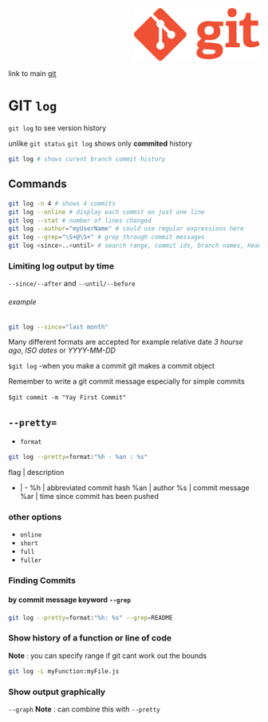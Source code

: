 <head><link href="git.css" rel="stylesheet" type="text/css"></head>
<img src="./gitLogo.png" width=50% style="margin-left:50%"/>

link to main [git](git.md)
# GIT `log`
`git log` to see version history

unlike `git status` `git log` shows only <b class="Crimson">commited</b> history
```zsh 
git log # shows curent branch commit history
```

## Commands

``` bash
git log -n 4 # shows 4 commits
git log --online # display each commit on just one line
git log --stat # number of lines changed
git log --author="myUserName" # could use regular expressions here
git log --grep="\S+@\S+" # grep through commit messages
git log <since>..<until> # search range, commit ids, branch names, Head etc
```

### Limiting log output by time
`--since/--after` and `--until/--before`
###### example
```bash
git log --since="last month"
```

Many different formats are accepted for example relative date <i class="text-green-200">3 hourse ago</i>, <i class="text-green-500">ISO dates</i> or <i class="text-green-800">YYYY-MM-DD</i>



`$git log` -when you make a commit git makes a commit object

Remember to write a git commit message especially for simple commits 

`$git commit -m "Yay First Commit"`


## `--pretty=`
- `format`
```zsh
git log --pretty=format:"%h - %an : %s"
```
flag | description 
- | -
%h | abbreviated commit hash
%an | author
%s | commit message
%ar | time since commit has been pushed

### other options
- `online` 
- `short` 
- `full` 
- `fuller` 

### Finding Commits
#### by commit message keyword `--grep`
``` zsh
git log --pretty=format:"%h: %s" --grep=README
```

### Show history of a function or line of code
<b class="Crimson">Note</b> : you can specify range if git cant work out the bounds
```zsh
git log -L myFunction:myFile.js
```

### Show output graphically
`--graph` <b class="Crimson">Note</b> : can combine this with `--pretty`